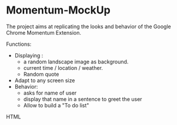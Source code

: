 # Momentum-MockUp

The project aims at replicating the looks and behavior of the Google Chrome Momentum Extension.

Functions:
  - Displaying :
    - a random landscape image as background.
    - current time / location / weather.
    - Random quote
  - Adapt to any screen size
  - Behavior:
    - asks for name of user
    - display that name in a sentence to greet the user
    - Allow to build a "To do list"
    
    
HTML
